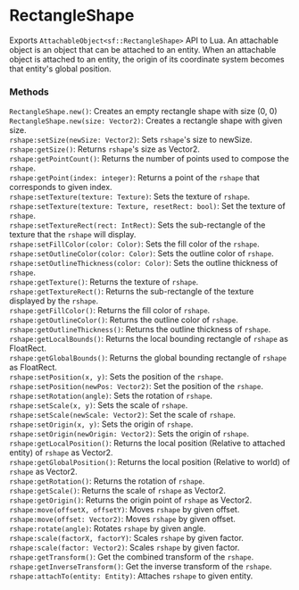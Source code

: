 # RectangleShape
Exports `AttachableObject<sf::RectangleShape>` API to Lua. An attachable object is an object that can be attached to an entity. When an attachable object is attached to an entity, the origin of its coordinate system becomes that entity's global position.

### Methods
`RectangleShape.new()`: Creates an empty rectangle shape with size (0, 0)  
`RectangleShape.new(size: Vector2)`: Creates a rectangle shape with given size.  
`rshape:setSize(newSize: Vector2)`: Sets `rshape`'s size to newSize.  
`rshape:getSize()`: Returns `rshape`'s size as Vector2.  
`rshape:getPointCount()`: Returns the number of points used to compose the `rshape`.  
`rshape:getPoint(index: integer)`: Returns a point of the `rshape` that corresponds to given index.  
`rshape:setTexture(texture: Texture)`: Sets the texture of `rshape`.  
`rshape:setTexture(texture: Texture, resetRect: bool)`: Set the texture of `rshape`.  
`rshape:setTextureRect(rect: IntRect)`: Sets the sub-rectangle of the texture that the `rshape` will display.  
`rshape:setFillColor(color: Color)`: Sets the fill color of the `rshape`.  
`rshape:setOutlineColor(color: Color)`: Sets the outline color of `rshape`.  
`rshape:setOutlineThickness(color: Color)`: Sets the outline thickness of `rshape`.  
`rshape:getTexture()`: Returns the texture of `rshape`.  
`rshape:getTextureRect()`: Returns the sub-rectangle of the texture displayed by the `rshape`.  
`rshape:getFillColor()`: Returns the fill color of `rshape`.  
`rshape:getOutlineColor()`: Returns the outline color of `rshape`.  
`rshape:getOutlineThickness()`: Returns the outline thickness of `rshape`.  
`rshape:getLocalBounds()`: Returns the local bounding rectangle of `rshape` as FloatRect.  
`rshape:getGlobalBounds()`: Returns the global bounding rectangle of `rshape` as FloatRect.  
`rshape:setPosition(x, y)`: Sets the position of the `rshape`.  
`rshape:setPosition(newPos: Vector2)`: Set the position of the `rshape`.  
`rshape:setRotation(angle)`: Sets the rotation of `rshape`.  
`rshape:setScale(x, y)`: Sets the scale of `rshape`.  
`rshape:setScale(newScale: Vector2)`: Set the scale of `rshape`.  
`rshape:setOrigin(x, y)`: Sets the origin of `rshape`.  
`rshape:setOrigin(newOrigin: Vector2)`: Sets the origin of `rshape`.  
`rshape:getLocalPosition()`: Returns the local position (Relative to attached entity) of `rshape` as Vector2.  
`rshape:getGlobalPosition()`: Returns the local position (Relative to world) of `rshape` as Vector2.  
`rshape:getRotation()`: Returns the rotation of `rshape`.  
`rshape:getScale()`: Returns the scale of `rshape` as Vector2.  
`rshape:getOrigin()`: Returns the origin point of `rshape` as Vector2.  
`rshape:move(offsetX, offsetY)`: Moves `rshape` by given offset.  
`rshape:move(offset: Vector2)`: Moves `rshape` by given offset.  
`rshape:rotate(angle)`: Rotates `rshape` by given angle.  
`rshape:scale(factorX, factorY)`: Scales `rshape` by given factor.  
`rshape:scale(factor: Vector2)`: Scales `rshape` by given factor.  
`rshape:getTransform()`: Get the combined transform of the `rshape`.  
`rshape:getInverseTransform()`: Get the inverse transform of the `rshape`.  
`rshape:attachTo(entity: Entity)`: Attaches `rshape` to given entity.  